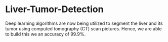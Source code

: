 # Liver-Tumor-Detection
Deep learning algorithms are now being utilized to segment the liver and its tumor using computed tomography (CT) scan pictures. Hence, we are able to build this we an accuracy of 99.9%.
